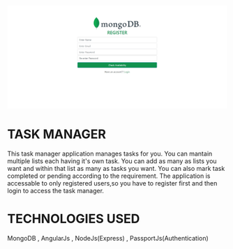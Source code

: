 ![](images/1.JPG)


# TASK MANAGER
This task manager application manages tasks for you. You can mantain multiple lists each having it's own task.
You can add as many as lists you want and within that list as many as tasks you want.
You can also mark task completed or pending according to the requirement.
The application is accessable to only registered users,so you have to register first and then login to access the task manager.

# TECHNOLOGIES USED
MongoDB , AngularJs , NodeJs(Express) , PassportJs(Authentication)


